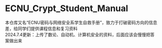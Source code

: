 # ECNU_Crypt_Student_Manual
本仓库又名“ECNU密码与网络安全系学生自救手册”，致力于打破密码方向的信息差，给同学们提供课程信息和复习资料  
2024.7.4更新：上传了数论、自动机、计算机安全的资料，后面应该会慢慢把答案做出来
